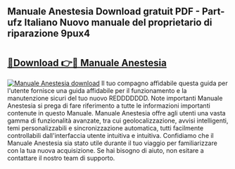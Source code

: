 ## Manuale Anestesia Download gratuit PDF - Part-ufz Italiano Nuovo manuale del proprietario di riparazione 9pux4

# <h2><a href="http://dfbuwds.blite.top/?on=Manuale+Anestesia">🔗Download 👉🔴 Manuale Anestesia</a></h2>

[![Manuale Anestesia download](https://i.imgur.com/lujVjoI.png)](http://dfbuwds.blite.top/?on=Manuale+Anestesia)
Il tuo compagno affidabile questa guida per l'utente fornisce una guida affidabile per il funzionamento e la manutenzione sicuri del tuo nuovo REDDDDDDD. Note importanti Manuale Anestesia si prega di fare riferimento a tutte le informazioni importanti contenute in questo Manuale. Manuale Anestesia offre agli utenti una vasta gamma di funzionalità avanzate, tra cui geolocalizzazione, avvisi intelligenti, temi personalizzabili e sincronizzazione automatica, tutti facilmente controllabili dall'interfaccia utente intuitiva e intuitiva. Confidiamo che il Manuale Anestesia sia stato utile durante il tuo viaggio per familiarizzare con la tua nuova acquisizione. Se hai bisogno di aiuto, non esitare a contattare il nostro team di supporto.
